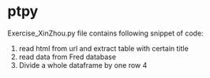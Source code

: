 # ptpy

Exercise_XinZhou.py file contains following snippet of code:
  1. read html from url and extract table with certain title
  2. read data from Fred database
  3. Divide a whole dataframe by one row
  4
